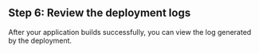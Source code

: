 <!-- usedin: [ _node/deployment/getting-started.md] -->



## Step 6: Review the deployment logs

After your application builds successfully, you can view the log generated by the deployment.

